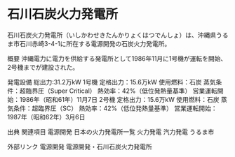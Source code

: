 # 石川石炭火力発電所

石川石炭火力発電所（いしかわせきたんかりょくはつでんしょ）は、沖縄県うるま市石川赤崎3-4-1に所在する電源開発の石炭火力発電所。

概要
沖縄電力に電力を供給する発電所として1986年11月に1号機が運転を開始、2号機までが建設された。

発電設備
総出力:31.2万kW
1号機
定格出力：15.6万kW
使用燃料：石炭
蒸気条件：超臨界圧（Super Critical）
熱効率：42%（低位発熱量基準）
営業運転開始：1986年（昭和61年）11月7日
2号機
定格出力：15.6万kW
使用燃料：石炭
蒸気条件：超臨界圧（SC）
熱効率：42%（低位発熱量基準）
営業運転開始：1987年（昭和62年）3月6日

出典
関連項目
電源開発
日本の火力発電所一覧
火力発電
汽力発電
うるま市

外部リンク
電源開発
電源開発・石川石炭火力発電所